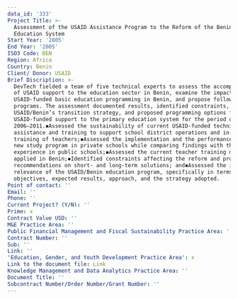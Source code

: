 ```yaml
---
data_id: '333'
Project Title: >-
  Assessment of the USAID Assistance Program to the Reform of the Benin Primary
  Education System
Start Year: '2005'
End Year: '2005'
ISO3 Code: BEN
Region: Africa
Country: Benin
Client/ Donor: USAID
Brief Discription: >-
  DevTech fielded a team of five technical experts to assess the accomplishments
  of USAID support to the education sector in Benin, examine the impact of
  USAID-funded basic education programming in Benin, and propose follow-on
  programs. The assessment documented results, identified constraints, reviewed
  USAID/Benin’s transition strategy, and proposed programming options for future
  USAID-funded support to the primary education system for the period of
  2006–2011.◾Assessed the sustainability of current USAID-funded technical
  assistance and training to support school district operations and in-service
  training of teachers;◾Assessed the implementation and the performance of the
  new study program in private schools while comparing findings with the
  experience in public schools;◾Assessed the current teacher training model as
  applied in Benin;◾Identified constraints affecting the reform and provide
  recommendations on short- and long-term solutions; and◾Assessed the impact and
  relevance of the USAID/Benin education program, specifically in terms of its
  objectives, expected results, approach, and the strategy adopted.
Point of contact: ''
Email: ''
Phone: ''
Current Project? (Y/N): ''
Prime: x
Contract Value USD: ''
M&E Practice Area: ''
Public Financial Management and Fiscal Sustainability Practice Area: ''
Contract Number: ''
Sub: ''
Link: ''
'Education, Gender, and Youth Development Practice Area': x
Link to the document file: Link
Knowledge Management and Data Analytics Practice Area: ''
Document Title: ''
Subcontract Number/Order Number/Grant Number: ''
---
```


